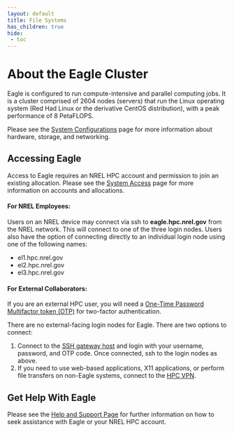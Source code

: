 ```yaml
---
layout: default
title: File Systems 
has_children: true
hide:
 - toc
---
```


# About the Eagle Cluster

Eagle is configured to run compute-intensive and parallel computing jobs. It is a cluster comprised of 2604 nodes (servers) that run the Linux operating system (Red Had Linux or the derivative CentOS distribution), with a peak performance of 8 PetaFLOPS.

Please see the [System Configurations](../index.md) page for more information about hardware, storage, and networking.

## Accessing Eagle
Access to Eagle requires an NREL HPC account and permission to join an existing allocation. Please see the [System Access](https://www.nrel.gov/hpc/system-access.html) page for more information on accounts and allocations.

#### For NREL Employees:

Users on an NREL device may connect via ssh to **eagle.hpc.nrel.gov** from the NREL network. This will connect to one of the three login nodes. Users also have the option of connecting directly to an individual login node using one of the following names: 

* el1.hpc.nrel.gov
* el2.hpc.nrel.gov
* el3.hpc.nrel.gov

#### For External Collaborators:
If you are an external HPC user, you will need a [One-Time Password Multifactor token (OTP)](https://www.nrel.gov/hpc/multifactor-tokens.html) for two-factor authentication.

There are no external-facing login nodes for Eagle. There are two options to connect:

1. Connect to the [SSH gateway host](https://www.nrel.gov/hpc/ssh-gateway-connection.html) and login with your username, password, and OTP code. Once connected, ssh to the login nodes as above.  
2. If you need to use web-based applications, X11 applications, or perform file transfers on non-Eagle systems, connect to the [HPC VPN](https://www.nrel.gov/hpc/vpn-connection.html). 


## Get Help With Eagle
Please see the [Help and Support Page](../../help.md) for further information on how to seek assistance with Eagle or your NREL HPC account. 
